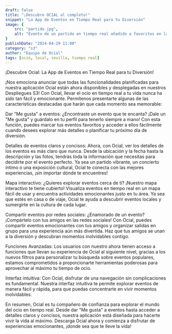 ```yaml
---
draft: false
title: "¡Descubre OCIAL al completo!"
snippet: "La App de Eventos en Tiempo Real para tu Diversión"
image: {
    src: "partido.jpg",
    alt: "Evento de un partido en tiempo real añadido a favoritos en la app Ocial"
}
publishDate: "2024-04-29 11:00"
category: "s3"
author: "Equipo de Ocial"
tags: [ocio, local, sevilla, tiempo real]
---
```

¡Descubre Ocial: La App de Eventos en Tiempo Real para tu Diversión!

¡Nos emociona anunciar que todas las funcionalidades planificadas para nuestra aplicación Ocial están ahora disponibles y desplegadas en nuestros Despliegues S3! Con Ocial, llevar el ocio en tiempo real a tu vida nunca ha sido tan fácil y emocionante. Permítenos presentarte algunas de las características destacadas que harán que cada momento sea memorable:

Dar "Me gusta" a eventos: ¿Encontraste un evento que te encanta? ¡Dale un "Me gusta" y guárdalo en tu perfil para tenerlo siempre a mano! Con esta función, puedes marcar tus eventos favoritos y acceder a ellos fácilmente cuando desees explorar más detalles o planificar tu próximo día de diversión.

Detalles de eventos claros y concisos: Ahora, con Ocial, ver los detalles de los eventos es más claro que nunca. Desde la ubicación y la fecha hasta la descripción y las fotos, tendrás toda la información que necesitas para decidirte por el evento perfecto. Ya sea un partido vibrante, un concierto íntimo o una exposición cultural, Ocial te conecta con las mejores experiencias, ¡sin importar dónde te encuentres!

Mapa interactivo: ¿Quieres explorar eventos cerca de ti? ¡Nuestro mapa interactivo te tiene cubierto! Visualiza eventos en tiempo real en un mapa fácil de usar y encuentra actividades emocionantes justo en tu área. Ya sea que estés en casa o de viaje, Ocial te ayuda a descubrir eventos locales y sumergirte en la cultura de cada lugar.

Compartir eventos por redes sociales: ¿Enamorado de un evento? ¡Compártelo con tus amigos en las redes sociales! Con Ocial, puedes compartir eventos emocionantes con tus amigos y organizar salidas en grupo para una experiencia aún más divertida. Haz que tus amigos se unan a la diversión y descubran momentos inolvidables contigo.

Funciones Avanzadas: Los usuarios con nuestro ahora tienen acceso a funciones que llevan su experiencia de Ocial al siguiente nivel, gracias a los nuevos filtros para personalizar tu búsqueda sobre eventos populares, estamos comprometidos a proporcionarte herramientas poderosas para aprovechar al máximo tu tiempo de ocio.

Interfaz intuitiva: Con Ocial, disfrutar de una navegación sin complicaciones es fundamental. Nuestra interfaz intuitiva te permite explorar eventos de manera fácil y rápida, para que puedas concentrarte en vivir momentos inolvidables.

En resumen, Ocial es tu compañero de confianza para explorar el mundo del ocio en tiempo real. Desde dar "Me gusta" a eventos hasta acceder a detalles claros y concisos, nuestra aplicación está diseñada para hacerte vivir la vida al máximo. Descarga Ocial ahora y comienza a disfrutar de experiencias emocionantes, ¡donde sea que te lleve la vida!